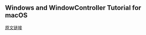 ## Windows and WindowController Tutorial for macOS

[原文链接](https://www.raywenderlich.com/159287/windows-windowcontroller-tutorial-macos)

###
